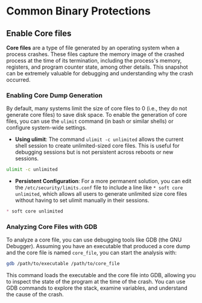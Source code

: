 # Common Binary Protections


## Enable Core files

**Core files** are a type of file generated by an operating system when a process crashes. These files capture the memory image of the crashed process at the time of its termination, including the process's memory, registers, and program counter state, among other details. This snapshot can be extremely valuable for debugging and understanding why the crash occurred.

### **Enabling Core Dump Generation**

By default, many systems limit the size of core files to 0 (i.e., they do not generate core files) to save disk space. To enable the generation of core files, you can use the `ulimit` command (in bash or similar shells) or configure system-wide settings.

* **Using ulimit**: The command `ulimit -c unlimited` allows the current shell session to create unlimited-sized core files. This is useful for debugging sessions but is not persistent across reboots or new sessions.

```bash
ulimit -c unlimited
```

* **Persistent Configuration**: For a more permanent solution, you can edit the `/etc/security/limits.conf` file to include a line like `* soft core unlimited`, which allows all users to generate unlimited size core files without having to set ulimit manually in their sessions.

```markdown
* soft core unlimited
```

### **Analyzing Core Files with GDB**

To analyze a core file, you can use debugging tools like GDB (the GNU Debugger). Assuming you have an executable that produced a core dump and the core file is named `core_file`, you can start the analysis with:

```bash
gdb /path/to/executable /path/to/core_file
```

This command loads the executable and the core file into GDB, allowing you to inspect the state of the program at the time of the crash. You can use GDB commands to explore the stack, examine variables, and understand the cause of the crash.


